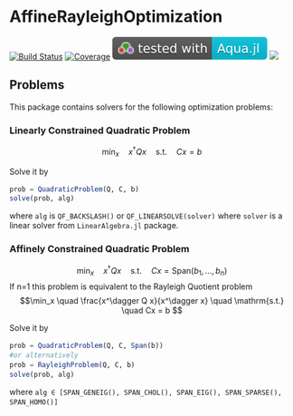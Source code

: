 # AffineRayleighOptimization

[![Build Status](https://github.com/williamesamuelson/AffineRayleighOptimization.jl/actions/workflows/CI.yml/badge.svg?branch=main)](https://github.com/williamesamuelson/AffineRayleighOptimization.jl/actions/workflows/CI.yml?query=branch%3Amain)
[![Coverage](https://codecov.io/gh/williamesamuelson/AffineRayleighOptimization.jl/branch/main/graph/badge.svg)](https://codecov.io/gh/williamesamuelson/AffineRayleighOptimization.jl)
[![Aqua QA](https://raw.githubusercontent.com/JuliaTesting/Aqua.jl/master/badge.svg)](https://github.com/JuliaTesting/Aqua.jl)
[![](https://img.shields.io/badge/%F0%9F%9B%A9%EF%B8%8F_tested_with-JET.jl-233f9a)](https://github.com/aviatesk/JET.jl)

## Problems

This package contains solvers for the following optimization problems:

### Linearly Constrained Quadratic Problem 
$$\min_x \quad x^\dagger Q x \quad \mathrm{s.t.} \quad Cx = b $$

Solve it by
```julia 
prob = QuadraticProblem(Q, C, b) 
solve(prob, alg)
```
where `alg` is `QF_BACKSLASH()` or `QF_LINEARSOLVE(solver)` where `solver` is a linear solver from `LinearAlgebra.jl` package.

### Affinely Constrained Quadratic Problem
$$\min_x \quad x^\dagger Q x \quad \mathrm{s.t.} \quad Cx = \mathrm{Span}(b_1, ... ,b_n) $$
If n=1 this problem is equivalent to the Rayleigh Quotient problem 
$$\min_x \quad \frac{x^\dagger Q x}{x^\dagger x} \quad \mathrm{s.t.} \quad Cx = b $$

Solve it by
```julia 
prob = QuadraticProblem(Q, C, Span(b)) 
#or alternatively 
prob = RayleighProblem(Q, C, b) 
solve(prob, alg)
```
where `alg ∈ [SPAN_GENEIG(), SPAN_CHOL(), SPAN_EIG(), SPAN_SPARSE(), SPAN_HOMO()]`
